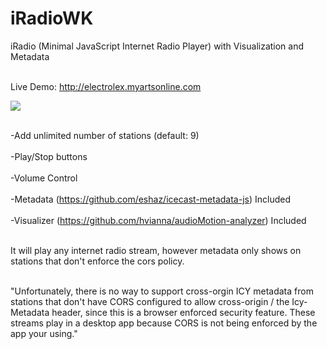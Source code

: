 # iRadioWK
iRadio (Minimal JavaScript Internet Radio Player) with Visualization and Metadata<br><br>

Live Demo: http://electrolex.myartsonline.com

<img src="https://i.ibb.co/D1zTf6C/screencapture-localhost-2021-09-25-11-02-30.png"><br><br>

-Add unlimited number of stations (default: 9)<br><br>
-Play/Stop buttons<br><br>
-Volume Control<br><br>
-Metadata (https://github.com/eshaz/icecast-metadata-js) Included<br><br>
-Visualizer (https://github.com/hvianna/audioMotion-analyzer) Included <br><br>

It will play any internet radio stream, however metadata only shows on stations that don't enforce the cors policy.<br><br>

"Unfortunately, there is no way to support cross-orgin ICY metadata from stations that don't have CORS configured 
to allow cross-origin / the Icy-Metadata header, since this is a browser enforced security feature. These streams 
play in a desktop app because CORS is not being enforced by the app your using."


